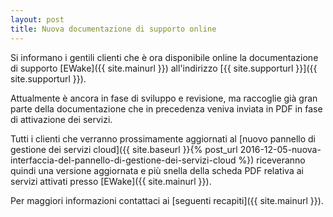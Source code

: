 ```yaml
---
layout: post
title: Nuova documentazione di supporto online
---
```


Si informano i gentili clienti che è ora disponibile online la documentazione di supporto [EWake]({{ site.mainurl }}) all'indirizzo [{{ site.supporturl }}]({{ site.supporturl }}).

Attualmente è ancora in fase di sviluppo e revisione, ma raccoglie già gran parte della documentazione che in precedenza veniva inviata in PDF in fase di attivazione dei servizi.

Tutti i clienti che verranno prossimamente aggiornati al [nuovo pannello di gestione dei servizi cloud]({{ site.baseurl }}{% post_url 2016-12-05-nuova-interfaccia-del-pannello-di-gestione-dei-servizi-cloud %}) riceveranno quindi una versione aggiornata e più snella della scheda PDF relativa ai servizi attivati presso [EWake]({{ site.mainurl }}).

Per maggiori informazioni contattaci ai [seguenti recapiti]({{ site.mainurl }}).
